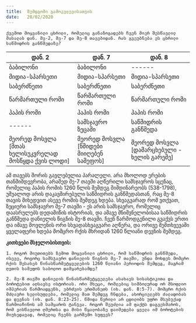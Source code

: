```yaml
---
title:  შემდგომი გამოკვლევისათვის
date:   28/02/2020
---
```


`ქვემოთ მოყვანილი ცხრილი, რომელიც განაზოგადებს ჩვენ მიერ შესწავლილ მასალას დან. მე-2, მე-7 და მე-8 თავებიდან. რას გვეუბნება ეს ცხრილი საწმიდრის განწმედაზე?`

| დან. 2 | დან. 7 | დან. 8
|-----|------|------|
| ბაბილონი | ბაბილონი | \------ |
| მიდია-სპარსეთი |მიდია-სპარსეთი| მიდია-სპარსეთი|
| საბერძნეთი | საბერძნეთი | საბერძნეთი |
| წარმართული რომი| წარმართული რომი| წარმართული რომი|
| პაპის რომი| პაპის რომი| პაპის რომი|
| \------ | სამსჯავრო ზეცაში | საწმიდრის განწმედა |
| მეორედ მოსვლა \[მთას ხელისუკვრელად მოსწყდა ქვის ლოდი\] | მეორედ მოსვლა \[წმიდები მიიღებენ სამეფოს\] | მეორედ მოსვლა \[დამარცხებული - ხელის გარეშე\]|

ამ თავებს შორის გავლებულია პარალელი. არა მხოლოდ ერების თანმიმდევრობა, არამედ მე-7 თავში აღწერილი სამსჯავროს სცენაც, რომელიც პაპის რომის 1260 წლის შემდეგ მიმდინარეობს (538-1798), უშუალოდ არის დაკავშირებული საწმიდრის განწმედასთან, რაც მე-8 თავის მიხედვით ასევე რომის შემდეგ ხდება. სხვაგვარად რომ ვთქვათ, ზეციური სამსჯავრო მე-7 თავში - ეს არის სამსჯავრო, რომელიც დაასრულებს დედამიწის ისტორიას, და ამავე მნიშვნელობისაა საწმიდრის განწმედა დანიელის წიგნის მე-8 თავში. ჩვენ წარმოდგენილი გვაქვს ერთი და იმავე მოვლენის ორი სხვადასხვაგვარი აღწერა, და ორივე შემთხვევაში ყველაფერი ხდება მომცრო რქის მხრიდან 1260 წლიანი დევნის შემდეგ.

**კითხვები მსჯელობისთვის:**

`1. როგორ მიუთითებს ზემოთ მოყვანილი ცხრილი, რომ საწმიდრის განწმედა, ისევე, როგორც სამსჯავრო დანიელის წიგნის მე-7 თავში, უნდა მოხდეს მომცრო რქის შესახებ წინასწარმეტყველების 1260 წლიანი პერიოდის შემდეგ, მაგრამ ღვთის სამეფოს საბოლოო დამყარებამდე?`

`2. მე-8 თავში დანიელის წინასწარმეტყველება ასახავს სისასტიკითა და ბოროტებით აღსავსე ისტორიას. ორი მხეცი, რომლებიც სიმბოლურად ორ მსოფლიო იმპერიას წარმოადგენს, ებრძვის ერთმანეთს (იხ. დან. 8:5-7). მომცრო რქის მძლავრი ხელისუფლება, რომელიც მათ შემდეგ ჩნდება, ახორციელებს ძალადობას და დევნას (იხ. დან. 8:23-25). წმიდა წერილი არ ცდილობს უფრო მსუბუქად წარმოაჩინოს ამ სამყაროს ტანჯვა. როგორ შეუძლია ამ ფაქტს დაგვეხმაროს, რომ ვისწავლოთ ღმერთსა და მისი წყალობაზე დაიმედება ყველა იმ ბოროტების მიუხედავად, რომელიც ჩვენს გარშემო სუფევს?`
